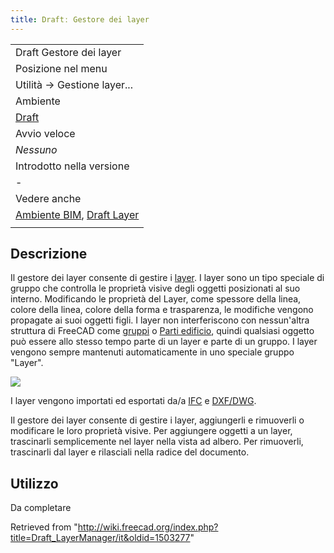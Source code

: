 ```yaml
---
title: Draftː Gestore dei layer
---
```

|  |
| --- |
| Draft Gestore dei layer |
| Posizione nel menu |
| Utilità → Gestione layer... |
| Ambiente |
| [Draft](/Draft_Workbench/it "Draft Workbench/it") |
| Avvio veloce |
| *Nessuno* |
| Introdotto nella versione |
| - |
| Vedere anche |
| [Ambiente BIM](/BIM_Workbench/it "BIM Workbench/it"), [Draft Layer](/Draft_Layer/it "Draft Layer/it") |
|  |

## Descrizione

Il gestore dei layer consente di gestire i [layer](/Draft_Layer/it "Draft Layer/it"). I layer sono un tipo speciale di gruppo che controlla le proprietà visive degli oggetti posizionati al suo interno. Modificando le proprietà del Layer, come spessore della linea, colore della linea, colore della forma e trasparenza, le modifiche vengono propagate ai suoi oggetti figli. I layer non interferiscono con nessun'altra struttura di FreeCAD come [gruppi](/Std_Group/it "Std Group/it") o [Parti edificio](/Arch_BuildingPart/it "Arch BuildingPart/it"), quindi qualsiasi oggetto può essere allo stesso tempo parte di un layer e parte di un gruppo. I layer vengono sempre mantenuti automaticamente in uno speciale gruppo "Layer".

![](/images/BIM_layers_screenshot.png)

I layer vengono importati ed esportati da/a [IFC](/Arch_IFC/it "Arch IFC/it") e [DXF/DWG](/Draft_DXF/it "Draft DXF/it").

Il gestore dei layer consente di gestire i layer, aggiungerli e rimuoverli o modificare le loro proprietà visive. Per aggiungere oggetti a un layer, trascinarli semplicemente nel layer nella vista ad albero. Per rimuoverli, trascinarli dal layer e rilasciali nella radice del documento.

## Utilizzo

Da completare

Retrieved from "<http://wiki.freecad.org/index.php?title=Draft_LayerManager/it&oldid=1503277>"